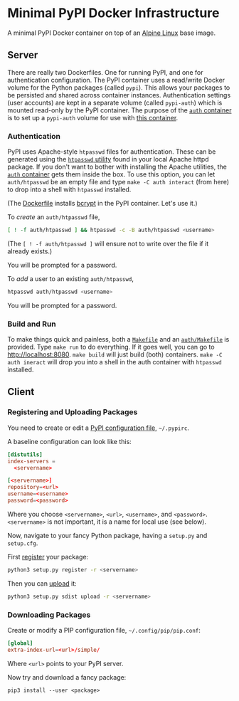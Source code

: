 # Minimal PyPI Docker Infrastructure

A minimal PyPI Docker container on top of an [Alpine
Linux](https://www.alpinelinux.org/) base image.

## Server

There are really two Dockerfiles. One for running PyPI, and one for
authentication configuration. The PyPI container uses a read/write Docker
volume for the Python packages (called `pypi`). This allows your packages to be
persisted and shared across container instances. Authentication settings (user
accounts) are kept in a separate volume (called `pypi-auth`) which is mounted
read-only by the PyPI container. The purpose of the [`auth` container](auth) is
to set up a `pypi-auth` volume for use with [this container](Dockerfile).

### Authentication

PyPI uses Apache-style `htpasswd` files for authentication. These can be
generated using the [`htpasswd`
utility](https://httpd.apache.org/docs/current/programs/htpasswd.html) found in
your local Apache httpd package. If you don't want to bother with installing
the Apache utilities, the [`auth` container](auth) gets them inside the box. To
use this option, you can let `auth/htpasswd` be an empty file and type `make -C
auth interact` (from here) to drop into a shell with `htpasswd` installed.

(The [Dockerfile](Dockerfile) installs
[bcrypt](https://en.wikipedia.org/wiki/Bcrypt) in the PyPI container. Let's use
it.)

To _create_ an `auth/htpasswd` file,

```sh
[ ! -f auth/htpasswd ] && htpasswd -c -B auth/htpasswd <username>
```

(The `[ ! -f auth/htpasswd ]` will ensure not to write over the file if it
already exists.)

You will be prompted for a password.

To _add_ a user to an existing `auth/htpasswd`,

```sh
htpasswd auth/htpasswd <username>
```

You will be prompted for a password.

### Build and Run

To make things quick and painless, both a [`Makefile`](Makefile) and an
[`auth/Makefile`](Makefile) is provided. Type `make run` to do everything. If
it goes well, you can go to [http://localhost:8080](http://localhost:8080).
`make build` will just build (both) containers. `make -C auth ineract` will
drop you into a shell in the auth container with `htpasswd` installed.

## Client

### Registering and Uploading Packages

You need to create or edit a [PyPI configuration
file](https://docs.python.org/3.6/distutils/packageindex.html#the-pypirc-file),
`~/.pypirc`.

A baseline configuration can look like this:

```conf
[distutils]
index-servers =
  <servername>

[<servername>]
repository=<url>
username=<username>
password=<password>
```

Where you choose `<servername>`, `<url>`, `<username>`, and `<password>`.
`<servername>` is not important, it is a name for local use (see below).

Now, navigate to your fancy Python package, having a `setup.py` and
`setup.cfg`.

First
[register](https://docs.python.org/3.6/distutils/packageindex.html#the-register-command)
your package:

```sh
python3 setup.py register -r <servername>
```

Then you can
[upload](https://docs.python.org/3.6/distutils/packageindex.html#the-upload-command)
it:

```sh
python3 setup.py sdist upload -r <servername>
```

### Downloading Packages

Create or modify a PIP configuration file, `~/.config/pip/pip.conf`:

```conf
[global]
extra-index-url=<url>/simple/
```

Where `<url>` points to your PyPI server.

Now try and download a fancy package:

```
pip3 install --user <package>
```
